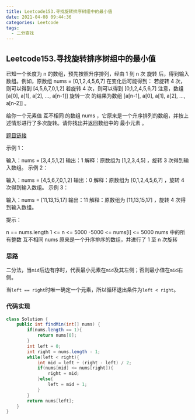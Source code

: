 ```yaml
---
title: Leetcode153.寻找旋转排序树组中的最小值
date: 2021-04-08 09:44:36
categories: Leetcode
tags:
  - 二分查找
---
```


## Leetcode153.寻找旋转排序树组中的最小值

已知一个长度为 n 的数组，预先按照升序排列，经由 1 到 n 次 旋转 后，得到输入数组。例如，原数组 nums = [0,1,2,4,5,6,7] 在变化后可能得到：
若旋转 4 次，则可以得到 [4,5,6,7,0,1,2]
若旋转 4 次，则可以得到 [0,1,2,4,5,6,7]
注意，数组 [a[0], a[1], a[2], ..., a[n-1]] 旋转一次 的结果为数组 [a[n-1], a[0], a[1], a[2], ..., a[n-2]] 。

给你一个元素值 互不相同 的数组 nums ，它原来是一个升序排列的数组，并按上述情形进行了多次旋转。请你找出并返回数组中的 最小元素 。

 [题目链接](https://leetcode-cn.com/problems/find-minimum-in-rotated-sorted-array)

<!--more-->

示例 1：

输入：nums = [3,4,5,1,2]
输出：1
解释：原数组为 [1,2,3,4,5] ，旋转 3 次得到输入数组。
示例 2：

输入：nums = [4,5,6,7,0,1,2]
输出：0
解释：原数组为 [0,1,2,4,5,6,7] ，旋转 4 次得到输入数组。
示例 3：

输入：nums = [11,13,15,17]
输出：11
解释：原数组为 [11,13,15,17] ，旋转 4 次得到输入数组。


提示：

n == nums.length
1 <= n <= 5000
-5000 <= nums[i] <= 5000
nums 中的所有整数 互不相同
nums 原来是一个升序排序的数组，并进行了 1 至 n 次旋转

### 思路

二分法，当`mid`后边有序时，代表最小元素在`mid`及其左侧；否则最小值在`mid`右侧。

当`left == right`时唯一确定一个元素，所以循环退出条件为`left < right`。



### 代码实现

```java
class Solution {
    public int findMin(int[] nums) {
        if(nums.length == 1){
            return nums[0];
        }
        int left = 0;
        int right = nums.length - 1;
        while(left < right){
            int mid = left + (right - left) / 2;
            if(nums[mid] <= nums[right]){
                right = mid;
            }else{
                left = mid + 1;
            }
        }
        return nums[left];
    }
}
```

